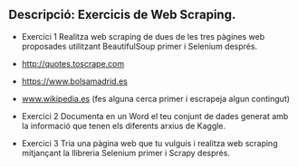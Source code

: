 ## Descripció: Exercicis de Web Scraping.

- Exercici 1
Realitza web scraping de dues de les tres pàgines web proposades utilitzant BeautifulSoup primer i Selenium després. 

- http://quotes.toscrape.com
- https://www.bolsamadrid.es

- www.wikipedia.es (fes alguna cerca primer i escrapeja algun contingut)

- Exercici 2
Documenta en un Word el teu conjunt de dades generat amb la informació que tenen els diferents arxius de Kaggle.

- Exercici 3
Tria una pàgina web que tu vulguis i realitza web scraping mitjançant la llibreria Selenium primer i Scrapy després. 
